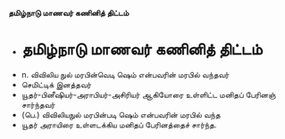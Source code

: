 **தமிழ்நாடு மாணவர் கணினித் திட்டம்**
- # தமிழ்நாடு மாணவர் கணினித் திட்டம்
- n. விவிலிய நுல் மரபின்வெடி ஷெம் என்பவரின் மரபில் வந்தவர்
- செமிட்டிக் இனத்தவர்
- யூதர்-பினீஷியர்-அராபியர்-அசிரியர் ஆகியோரை உள்ளிட்ட மனிதப் பேரினஞ் சார்ந்தவர்
- (பெ.) விவிலியநுல் மரபின்படி ஷெம் என்பவரின் மரபில் வந்த
- யூதர் அராயிரை உள்ளடக்கிய மனிதப் பேரினத்தைச் சார்ந்த.

